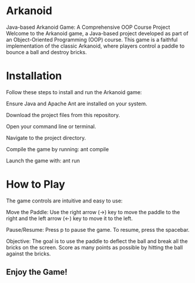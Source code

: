 # Arkanoid
Java-based Arkanoid Game: A Comprehensive OOP Course Project
Welcome to the Arkanoid game, a Java-based project developed as part of an Object-Oriented Programming (OOP) course. This game is a faithful implementation of the classic Arkanoid, where players control a paddle to bounce a ball and destroy bricks.

# Installation
Follow these steps to install and run the Arkanoid game:

Ensure Java and Apache Ant are installed on your system.

Download the project files from this repository.

Open your command line or terminal.

Navigate to the project directory.

Compile the game by running: ant compile

Launch the game with: ant run

# How to Play
The game controls are intuitive and easy to use:

Move the Paddle: Use the right arrow (->) key to move the paddle to the right and the left arrow (<-) key to move it to the left.

Pause/Resume: Press p to pause the game. To resume, press the spacebar.

Objective: The goal is to use the paddle to deflect the ball and break all the bricks on the screen. Score as many points as possible by hitting the ball against the bricks.

## Enjoy the Game!
